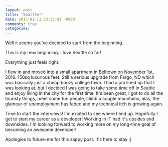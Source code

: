 ```yaml
---
layout: post
title: "Seattle!"
date: 2017-01-11 23:33:01 -0800
comments: true
categories: 
---
```


Well it seems you've decided to start from the beginning.

This is my new beginning. I love Seattle so far!

Everything just feels right. 

I flew in and moved into a small apartment in Belltown on November 1st, 2016. 150sq luxurious feet. Still a serious upgrade from Fargo, ND which was basically just a cheap boozy college town. I had a job lined up that I was looking at, but I decided I was going to take some time off in Seattle and enjoy living in the city for the first time. It's been great, I got to do all the touristy things, meet some fun people, climb a couple mountains, alas, the glamour of unemployment has faded and my technical itch is growing again. 

Time to start the interviews! I'm excited to see where I end up. Hopefully I get to start my career as a developer! Working in IT had it's upsides and downsides. I'm looking forward to working more on my long-time goal of becoming an awesome developer!

Apologies to future-me for this sappy post. It's here to stay ;)
